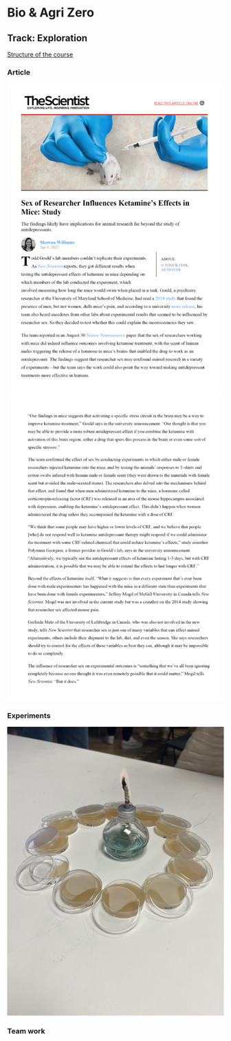 # Bio & Agri Zero  
## Track: Exploration

[Structure of the course](https://fablabbcn.github.io/mdef-docs/academic_year_2022_23/term_1_2022_23/biology_%26_agri_zero_2022_23/)  

### Article
![](article.jpg)
![](article2.jpg)

### Experiments
 ![](samples.JPEG)

### Team work
